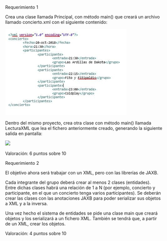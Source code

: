Requerimiento 1

Crea una clase llamada Principal, con método main() que creará un archivo llamado concierto.xml con el siguiente contenido:

![](https://github.com/GonzaloSC95/Actividad4_XML/blob/74eb524dca83476dd9a11fec76d4a06d57b27b50/AD_1.jpg)

Dentro del mismo proyecto, crea otra clase con método main() llamada LecturaXML que lea el fichero anteriormente creado, generando la siguiente salida en pantalla:

![](https://campus.edix.com/courses/974/files/61862/preview)

Valoración: 6 puntos sobre 10

Requerimiento 2

El objetivo ahora será trabajar con un XML, pero con las librerías de JAXB.

Cada integrante del grupo deberá crear al menos 2 clases (entidades). Entre dichas clases habrá una relación de 1 a N (por ejemplo, concierto y participante, en el que un concierto tenga varios participantes). Se deberán crear las clases con las anotaciones JAXB para poder serializar sus objetos a XML y a la inversa.

Una vez hecho el sistema de entidades se pide una clase main que creará objetos y los serializará a un fichero XML. También se tendrá que, a partir de un XML, crear los objetos.

Valoración: 4 puntos sobre 10
